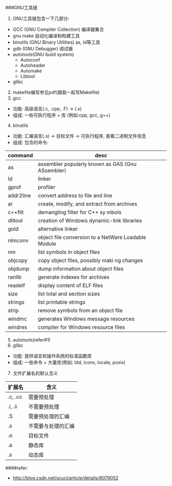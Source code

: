 ###GNU工具链
1. GNU工具链包含一下几部分:
 - GCC (GNU Compiler Collection) 编译器集合
 - gnu make 自动化编译和构建工具
 - binutils (GNU Binary Utilities) as, ld等工具
 - gdb (GNU Debugger) 调试器 
 - autotools(GNU build system)
    - Autoconf
    - Autoheader
    - Automake
    - Libtool
 - glibc
2. makefile编写参见pdf(跟我一起写Makefile)
3. gcc
 - 功能: 高级语言(.c, .cpp, .F) -> (.s)
 - 组成: 一些可执行程序 + 库 (例如:cpp, gcc, g++)

4. binutils
 - 功能: 汇编语言(.s) -> 目标文件 -> 可执行程序, 查看二进制文件信息
 - 组成: 包含的命令:

  command | desc
  ----|------
  as      | assembler popularly known as GAS (Gnu ASsembler)
  ld      | linker
  gprof   | profiler
  addr2line | convert address to file and line
  ar      | create, modify, and extract from archives
  c++filt | demangling filter for C++ sy mbols
  dlltool | creation of Windows dynamic-link libraries
  gold    | alternative linker
  nlmconv | object file conversion to a NetWare Loadable Module
  nm      | list symbols in object files
  objcopy | copy object files, possibly maki     ng changes
  objdump | dump information about object files
  ranlib  | generate indexes for archives
  readelf | display content of ELF files
  size    | list total and section sizes
  strings | list printable strings
  strip   | remove symbols from an object file
  windmc  | generates Windows message resources
  windres | compiler for Windows resource files    

5. autotools(refer#1)
6. glibc
 - 功能: 提供语言和操作系统的标准函数库
 - 组成: 一些命令 + 大量库(例如: ldd, iconv, locale, posix)

7. 文件扩展名的默认含义

  扩展名 | 含义
  -------|--------
  .c, .cc| 需要预处理
  .i, .ii| 不需要预处理
  .S     | 需要预处理的汇编
  .s     | 不需要与处理的汇编
  .o     | 目标文件
  .a     | 静态库
  .s     | 动态库

####refer:
- http://blog.csdn.net/scucj/article/details/6079052
